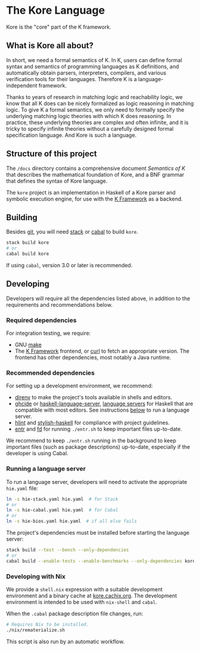 # The Kore Language

Kore is the "core" part of the K framework.

## What is Kore all about?

In short, we need a formal semantics of K.
In K, users can define formal syntax and semantics of
programming languages as K definitions, and automatically obtain
parsers, interpreters, compilers, and various verification tools
for their languages.
Therefore K is a language-independent framework.

Thanks to years of research in matching logic and reachability
logic, we know that all K does can be nicely formalized as
logic reasoning in matching logic.
To give K a formal semantics, we only need to formally specify
the underlying matching logic theories with which K does reasoning.
In practice, these underlying theories are complex and often
infinite, and it is tricky to specify infinite theories without
a carefully designed formal specification language.
And Kore is such a language.

## Structure of this project

The `/docs` directory contains a comprehensive document _Semantics of K_
that describes the mathematical foundation of Kore, and a BNF grammar
that defines the syntax of Kore language.

The `kore` project is an implementation in Haskell of a Kore parser and symbolic execution engine,
for use with the [K Framework] as a backend.

## Building

Besides [git], you will need [stack] or [cabal] to build `kore`.

```sh
stack build kore
# or
cabal build kore
```

If using `cabal`, version 3.0 or later is recommended.

## Developing

Developers will require all the dependencies listed above,
in addition to the requirements and recommendations below.

### Required dependencies

For integration testing, we require:

- GNU [make]
- The [K Framework] frontend, or [curl] to fetch an appropriate version.
  The frontend has other dependencies, most notably a Java runtime.

### Recommended dependencies

For setting up a development environment, we recommend:

- [direnv] to make the project's tools available in shells and editors.
- [ghcide] or [haskell-language-server], [language servers] for Haskell that are
  compatible with most editors. See instructions
  [below](#running-a-language-server) to run a language server.
- [hlint] and [stylish-haskell] for compliance with project guidelines.
- [entr] and [fd] for running `./entr.sh` to keep important files up-to-date.

We recommend to keep `./entr.sh` running in the background
to keep important files (such as package descriptions) up-to-date,
especially if the developer is using Cabal.

### Running a language server

To run a language server, developers will need to activate the appropriate
`hie.yaml` file:

```sh
ln -s hie-stack.yaml hie.yaml  # for Stack
# or
ln -s hie-cabal.yaml hie.yaml  # for Cabal
# or
ln -s hie-bios.yaml hie.yaml  # if all else fails
```

The project's dependencies must be installed before starting the language
server:

```sh
stack build --test --bench --only-dependencies
# or
cabal build --enable-tests --enable-benchmarks --only-dependencies kore
```

### Developing with Nix

We provide a `shell.nix` expression with a suitable development environment and
a binary cache at [kore.cachix.org]. The development environment is intended to
be used with `nix-shell` and `cabal`.

When the `.cabal` package description file changes, run:

```.sh
# Requires Nix to be installed.
./nix/rematerialize.sh
```

This script is also run by an automatic workflow.


[git]: https://git-scm.com/
[stack]: https://www.haskellstack.org/
[cabal]: https://haskell.org/cabal
[K Framework]: https://github.com/kframework/k
[curl]: https://curl.haxx.se/
[make]: https://www.gnu.org/software/make/
[direnv]: https://github.com/direnv/direnv
[ghcide]: https://github.com/digital-asset/ghcide
[haskell-language-server]: https://github.com/haskell/haskell-language-server
[language servers]: https://langserver.org/
[hlint]: https://github.com/ndmitchell/hlint
[stylish-haskell]: https://github.com/jaspervdj/stylish-haskell
[kore.cachix.org]: https://kore.cachix.org/
[Nix]: https://nixos.org
[entr]: https://github.com/eradman/entr
[fd]: https://github.com/sharkdp/fd
